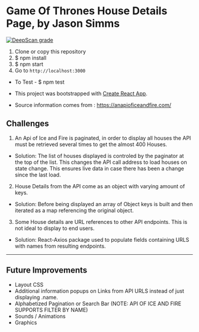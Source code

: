# Game Of Thrones House Details Page, by Jason Simms

[![DeepScan grade](https://deepscan.io/api/teams/2472/projects/3553/branches/31573/badge/grade.svg)](https://deepscan.io/dashboard#view=project&tid=2472&pid=3553&bid=31573)

1. Clone or copy this repository
2. $ npm install
3. $ npm start
4. Go to `http://localhost:3000`

- To Test -  $ npm test

-   This project was bootstrapped with [Create React App](https://github.com/facebook/create-react-app).
-   Source information comes from : https://anapioficeandfire.com/

## Challenges
1.  An Api of Ice and Fire is paginated, in order to display all houses the API must be retrieved several times to get the almost 400 Houses.  

- Solution: The list of houses displayed is controled by the paginator at the top of the list.  This changes the API call address to load houses on state change.  This ensures live data in case there has been a change since the last load.

2.  House Details from the API come as an object with varying amount of keys.

- Solution: Before being displayed an array of Object keys is built and then iterated as a map referencing the original object.


3.  Some House details are URL references to other API endpoints. This is not ideal to display to end users.

- Solution: React-Axios package used to populate fields containing URLS with names from resulting endpoints.


****

## Future Improvements

- Layout CSS
- Additional information popups on Links from API URLS instead of just displaying .name.
- Alphabetized Pagination or Search Bar (NOTE: API OF ICE AND FIRE SUPPORTS FILTER BY NAME)
- Sounds / Animations
- Graphics